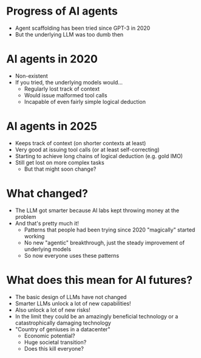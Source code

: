 # Progress of AI agents

+ Agent scaffolding has been tried since GPT-3 in 2020
+ But the underlying LLM was too dumb then

# AI agents in 2020

+ Non-existent
+ If you tried, the underlying models would...
    * Regularly lost track of context
    * Would issue malformed tool calls
    * Incapable of even fairly simple logical deduction

# AI agents in 2025

+ Keeps track of context (on shorter contexts at least)
+ Very good at issuing tool calls (or at least self-correcting)
+ Starting to achieve long chains of logical deduction (e.g. gold IMO)
+ Still get lost on more complex tasks
    * But that might soon change?

# What changed?

+ The LLM got smarter because AI labs kept throwing money at the problem
+ And that's pretty much it!
    * Patterns that people had been trying since 2020 "magically" started working
    * No new "agentic" breakthrough, just the steady improvement of underlying models
    * So now everyone uses these patterns

# What does this mean for AI futures?

+ The basic design of LLMs have not changed
+ Smarter LLMs unlock a lot of new capabilities!
+ Also unlock a lot of new risks!
+ In the limit they could be an amazingly beneficial technology or a catastrophically damaging technology
+ "Country of geniuses in a datacenter"
    * Economic potential?
    * Huge societal transition?
    * Does this kill everyone?
